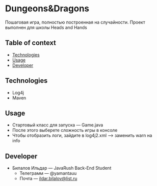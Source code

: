 # Dungeons&Dragons
Пошаговая игра, полностью построенная на случайности. Проект выполнен для 
школы Heads and Hands

## Table of context
- [Technologies](#technologies)
- [Usage](#usage)
- [Developer](#developer)

## Technologies

- Log4j
- Maven

## Usage

- Стартовый класс для запуска — Game.java
- После этого выберете сложность игры в консоле
- Чтобы отобразить логи, зайдите в log4j2.xml —> заменить warn на info


## Developer

- Билалов Ильдар — JavaRush Back-End Student
  - Телеграмм — @yamantauu
  - Почта — ildar.bilalov@list.ru

 
